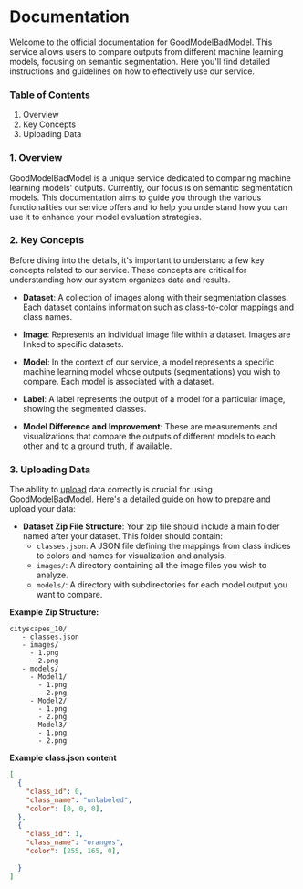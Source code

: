 # Documentation

Welcome to the official documentation for GoodModelBadModel. This service allows users to compare outputs from different machine learning models, focusing on semantic segmentation. Here you'll find detailed instructions and guidelines on how to effectively use our service.

### **Table of Contents**

1. Overview
2. Key Concepts
3. Uploading Data

### **1. Overview**

GoodModelBadModel is a unique service dedicated to comparing machine learning models' outputs. Currently, our focus is on semantic segmentation models. This documentation aims to guide you through the various functionalities our service offers and to help you understand how you can use it to enhance your model evaluation strategies.

### **2. Key Concepts**

Before diving into the details, it's important to understand a few key concepts related to our service. These concepts are critical for understanding how our system organizes data and results.

- **Dataset**: A collection of images along with their segmentation classes. Each dataset contains information such as class-to-color mappings and class names.
  
- **Image**: Represents an individual image file within a dataset. Images are linked to specific datasets.
  
- **Model**: In the context of our service, a model represents a specific machine learning model whose outputs (segmentations) you wish to compare. Each model is associated with a dataset.

- **Label**: A label represents the output of a model for a particular image, showing the segmented classes.

- **Model Difference and Improvement**: These are measurements and visualizations that compare the outputs of different models to each other and to a ground truth, if available.


### **3. Uploading Data**

The ability to [upload](https://goodmodelbadmodel.com/ingestion/upload-dataset/) data correctly is crucial for using GoodModelBadModel. Here's a detailed guide on how to prepare and upload your data:

- **Dataset Zip File Structure**: Your zip file should include a main folder named after your dataset. This folder should contain:
  - `classes.json`: A JSON file defining the mappings from class indices to colors and names for visualization and analysis.
  - `images/`: A directory containing all the image files you wish to analyze.
  - `models/`: A directory with subdirectories for each model output you want to compare.

**Example Zip Structure:**
```
cityscapes_10/
   - classes.json
   - images/
     - 1.png
     - 2.png
   - models/
     - Model1/
       - 1.png
       - 2.png
     - Model2/
       - 1.png
       - 2.png
     - Model3/
       - 1.png
       - 2.png
```

**Example class.json content**

```json
[
  {
    "class_id": 0,
    "class_name": "unlabeled",
    "color": [0, 0, 0],
  },
  {
    "class_id": 1,
    "class_name": "oranges",
    "color": [255, 165, 0],
      
  }
]
```

